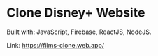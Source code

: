 # Clone Disney+ Website
Built with: JavaScript, Firebase, ReactJS, NodeJS.

Link: https://films-clone.web.app/



